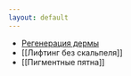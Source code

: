 ```yaml
---
layout: default
---
```


- [Регенерация дермы](./regeneration_of_the_dermis.html)
- [[Лифтинг без скальпеля]]
- [[Пигментные пятна]]
  
